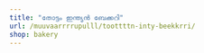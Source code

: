 ```yaml
---
title: "തോട്ടം ഇന്ത്യൻ ബേക്കറി"
url: /muuvaarrrrupulll/toottttn-inty-beekkrri/
shop: bakery
---
```

